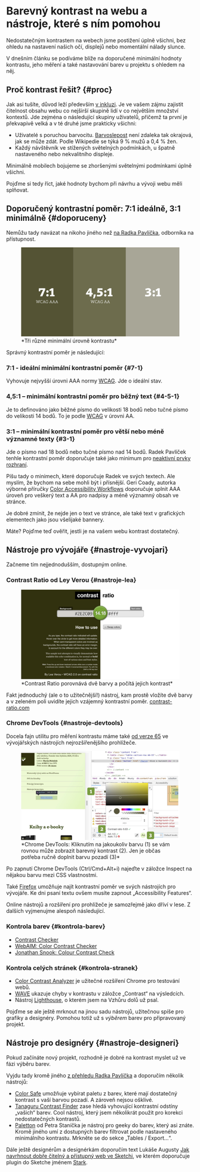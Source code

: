 # Barevný kontrast na webu a nástroje, které s ním pomohou

Nedostatečným kontrastem na webech jsme  postižení úplně všichni, bez ohledu na nastavení našich očí, displejů nebo momentální nálady slunce.

V dnešním článku se podíváme blíže na doporučené minimální hodnoty kontrastu, jeho měření a také nastavování barev u projektu s ohledem na něj.

## Proč kontrast řešit? {#proc}

Jak asi tušíte, důvod leží především [v inkluzi](https://www.vzhurudolu.cz/podcast/96-podcast-radek-pavlicek). Je ve vašem zájmu zajistit čitelnost obsahu webu co nejširší skupině lidí v co největším množství kontextů. Jde zejména o následující skupiny uživatelů, přičemž ta první je překvapivě velká a v té druhé jsme prakticky všichni:

- Uživatelé s poruchou barvocitu. [Barvoslepost](https://cs.wikipedia.org/wiki/Barvoslepost) není zdaleka tak okrajová, jak se může zdát. Podle Wikipedie se týká 9 % mužů a 0,4 % žen.
- Každý návštěvník ve stížených světelných podmínkách, u špatně nastaveného nebo nekvalitního displeje. 

Minimálně mobilech bojujeme se zhoršenými světelnými podmínkami úplně všichni.

<!-- AdSnippet -->

Pojďme si tedy říct, jaké hodnoty bychom při návrhu a vývoji webu měli splňovat.

## Doporučený kontrastní poměr: 7:1 ideálně, 3:1 minimálně {#doporuceny}

Nemůžu tady navázat na nikoho jiného než [na Radka Pavlíčka](http://poslepu.cz/jak-vybrat-barvy-pro-graficky-navrh/), odborníka na přístupnost.

<figure>
<img src="../dist/images/original/kontrast.jpg" alt="">
<figcaption markdown="1">
*Tři různé minimální úrovně kontrastu*
</figcaption>
</figure>

Správný kontrastní poměr je následující:

### 7:1 - ideální minimální kontrastní poměr {#7-1}

Vyhovuje nejvyšší úrovni AAA normy [WCAG](https://www.w3.org/TR/UNDERSTANDING-WCAG20/visual-audio-contrast-contrast.html). Jde o ideální stav.

### 4,5:1 – minimální kontrastní poměr pro běžný text  {#4-5-1}

Je to definováno jako běžné písmo do velikosti 18 bodů nebo tučné písmo do velikosti 14 bodů. To je podle [WCAG](https://www.w3.org/TR/UNDERSTANDING-WCAG20/visual-audio-contrast-contrast.html) v úrovni AA.

### 3:1 – minimální kontrastní poměr pro větší nebo méně významné texty {#3-1}

Jde o písmo nad 18 bodů nebo tučné písmo nad 14 bodů. Radek Pavlíček tenhle kontrastní poměr doporučuje také jako minimum pro [neaktivní prvky rozhraní](http://poslepu.cz/musi-byt-text-neaktivniho-prvku-rozhrani-dostatecne-kontrastni/).

Píšu tady o minimech, které doporučuje Radek ve svých textech. Ale myslím, že bychom na sebe mohli být i přísnější. Geri Coady, autorka výborné příručky [Color Accessibility Workflows](https://abookapart.com/products/color-accessibility-workflows) doporučuje splnit AAA úroveň pro veškerý text a AA pro nadpisy a méně významný obsah ve stránce.

Je dobré zmínit, že nejde jen o text ve stránce, ale také text v grafických elementech jako jsou všelijaké bannery.

<!-- AdSnippet -->

Máte? Pojďme teď ověřit, jestli je na vašem webu kontrast dostatečný.

## Nástroje pro vývojáře {#nastroje-vyvojari}

Začneme tím nejjednodušším, dostupným online.

### Contrast Ratio od Ley Verou {#nastroje-lea}

<figure>
<img src="../dist/images/original/kontrast-lea.jpg" alt="">
<figcaption markdown="1">
*Contrast Ratio porovnává dvě barvy a počítá jejich kontrast*
</figcaption>
</figure>

Fakt jednoduchý (ale o to užitečnější!) nástroj, kam prostě vložíte dvě barvy a v zeleném poli uvidíte jejich vzájemný kontrastní poměr. [contrast-ratio.com](https://contrast-ratio.com)

### Chrome DevTools {#nastroje-devtools}

Docela fajn utilitu pro měření kontrastu máme také [od verze 65](https://developers.google.com/web/updates/2018/01/devtools#contrast) ve vývojářských nástrojích nejrozšířenějšího prohlížeče.

<figure>
<img src="../dist/images/original/kontrast-chrome.jpg" alt="">
<figcaption markdown="1">
*Chrome DevTools: Kliknutím na jakoukoliv barvu (1) se vám rovnou může zobrazit barevný kontrast (2). Jen je občas potřeba ručně doplnit barvu pozadí (3)*
</figcaption>
</figure>

Po zapnutí Chrome DevTools (Ctrl/Cmd+Alt+i) najeďte v záložce Inspect na nějakou barvu mezi CSS vlastnostmi.

Také [Firefox](https://developer.mozilla.org/en-US/docs/Tools/Accessibility_inspector#Highlighting_of_UI_items) umožňuje najít kontrastní poměr ve svých nástrojích pro vývojáře. Ke dni psaní textu ovšem musíte zapnout „Accessibility Features“.

Online nástrojů a rozšíření pro prohlížeče je samozřejmě jako dříví v lese. Z dalších vyjmenujme alespoň následující.

### Kontrola barev {#kontrola-barev}

- [Contrast Checker](https://contrastchecker.com/)
- [WebAIM: Color Contrast Checker](https://webaim.org/resources/contrastchecker/)
- [Jonathan Snook: Colour Contrast Check](https://snook.ca/technical/colour_contrast/colour.html#fg=33FF33,bg=333333)

### Kontrola celých stránek {#kontrola-stranek}

- [Color Contrast Analyzer](https://chrome.google.com/webstore/detail/color-contrast-analyzer/dagdlcijhfbmgkjokkjicnnfimlebcll/related) je užitečné rozšíření Chrome pro testování webů.
- [WAVE](http://wave.webaim.org/) ukazuje chyby v kontrastu v záložce „Contrast“ na výsledcích.
- Nástroj [Lighthouse](lighthouse.md), o kterém jsem na Vzhůru dolů už psal.

Pojďme se ale ještě mrknout na jinou sadu nástrojů, užitečnou spíše pro grafiky a designéry. Pomohou totiž už s *výběrem* barev pro připravovaný projekt.

## Nástroje pro designéry {#nastroje-designeri}

Pokud začínáte nový projekt, rozhodně je dobré na kontrast myslet už ve fázi výběru barev.

Vyjdu tady kromě jiného [z přehledu Radka Pavlíčka](http://poslepu.cz/jak-vybrat-barvy-pro-graficky-navrh/) a doporučím několik nástrojů:

- [Color Safe](http://colorsafe.co/) umožňuje vybírat paletu z barev, které mají dostatečný kontrast s vaší barvou pozadí. A zároveň nejsou ošklivé.
- [Tanaguru Contrast Finder](http://contrast-finder.tanaguru.com/) zase hledá vyhovující kontrastní odstíny „vašich“ barev. Cool nástroj, který jsem několikrát použit pro korekci nedostatečných kontrastů.
- [Paletton](http://www.paletton.com/) od Petra Staníčka je nástroj pro geeky do barev, který asi znáte. Kromě jiného umí z dostupných barev filtrovat podle nastaveného minimálního kontrastu. Mrkněte se do sekce „Tables / Export…“.

Dále ještě designérům a designérkám doporučím text Lukáše Augusty [Jak navrhnout dobře čitelný a přístupný web ve Sketchi](https://medium.com/@lukasaugusta/jak-navrhnout-dob%C5%99e-%C4%8Diteln%C3%BD-a-p%C5%99%C3%ADstupn%C3%BD-web-ve-sketchi-aneb-kontrast-je-n%C3%A1%C5%A1-p%C5%99%C3%ADtel-7ce327f6bf1b), ve kterém doporučuje plugin do Sketche jménem [Stark](https://www.getstark.co/).

<!-- AdSnippet -->

